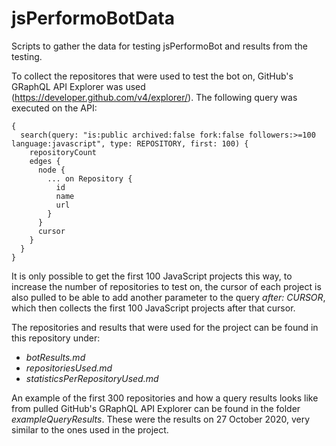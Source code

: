 # jsPerformoBotData
Scripts to gather the data for testing jsPerformoBot and results from the testing.

To collect the repositores that were used to test the bot on, GitHub's GRaphQL API Explorer was used (https://developer.github.com/v4/explorer/). The following query was executed on the API:
```
{
  search(query: "is:public archived:false fork:false followers:>=100 language:javascript", type: REPOSITORY, first: 100) {
    repositoryCount
    edges {
      node {
        ... on Repository {
          id
          name
          url
        }
      }
      cursor
    }
  }
}
```

It is only possible to get the first 100 JavaScript projects this way, to increase the number of repositories to test on, the cursor of each project is also pulled to be able to add another parameter to the query *after: $CURSOR$*, which then collects the first 100 JavaScript projects after that cursor.

The repositories and results that were used for the project can be found in this repository under:
- *botResults.md*
- *repositoriesUsed.md*
- *statisticsPerRepositoryUsed.md*

An example of the first 300 repositories and how a query results looks like from  pulled GitHub's GRaphQL API Explorer can be found in the folder *exampleQueryResults*. These were the results on 27 October 2020, very similar to the ones used in the project.
